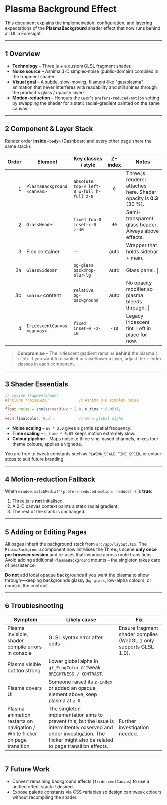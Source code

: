 # Plasma Background Effect

This document explains the implementation, configuration, and layering expectations of the **PlasmaBackground** shader effect that now runs behind all UI in Foresight.

---

## 1  Overview

* **Technology** – Three.js + a custom GLSL fragment shader.
* **Noise source** – Ashima 3-D simplex-noise (public-domain) compiled in the fragment shader.
* **Visual goal** – A subtle, slow-moving, filament-like "gas/plasma" animation that never interferes with readability and still shines through the product's glass / opacity layers.
* **Motion-reduction** – Honours the user's `prefers-reduced-motion` setting by swapping the shader for a static radial-gradient painted on the same canvas.

---

## 2  Component & Layer Stack

Render order **inside `<body>`** (Dashboard and every other page share the same stack):

| Order | Element | Key classes / style | Z-index | Notes |
|------:|---------|----------------------|:-------:|-------|
| 1 | `PlasmaBackground` `<canvas>` | `absolute top-0 left-0 w-full h-full z-0` | `0` | Three.js renderer attaches here. Shader opacity is **0.3** (30 %).|
| 2 | `GlassHeader` | `fixed top-0 inset-x-0 z-40` | `40` | Semi-transparent glass header. Always above effects. |
| 3 | Flex container | — | auto | Wrapper that holds sidebar + main. |
| 3a | `GlassSidebar` | `bg-glass backdrop-blur-lg` | auto | Glass panel. │
| 3b | `<main>` content | `relative bg-background` | auto | No opacity modifier so plasma bleeds through. │
| 4 | `IridescentCanvas` `<canvas>` | `fixed inset-0 -z-10` | `-10` | Legacy iridescent tint. Left in place for now. |

> **Compromise** – The iridescent gradient remains **behind** the plasma (`-z-10`). If you want to disable it or raise/lower a layer, adjust the z-index classes in each component.

---

## 3  Shader Essentials

```glsl
// inside fragmentShader
#include "noiseGLSL"             // Ashima 3-D simplex noise
...
float noise = snoise(vec3(uv * 2.0, u_time * 0.05));
...
vec4(finalColor, 0.3);           // 30 % global alpha
```

* **Noise scaling** – `uv * 2.0` gives a gentle spatial frequency.
* **Time scaling** – `u_time * 0.05` keeps motion extremely slow.
* **Colour pipeline** – Maps noise to three sine-based channels, mixes four theme colours, applies a vignette.

You are free to tweak constants such as `PLASMA_SCALE`, `TIME_SPEED`, or colour stops to suit future branding.

---

## 4  Motion-reduction Fallback

When `window.matchMedia('(prefers-reduced-motion: reduce)')` is **true**:

1. Three.js is **not** initialised.
2. A 2-D canvas context paints a static radial gradient.
3. The rest of the stack is unchanged.

---

## 5  Adding or Editing Pages

All pages inherit the background stack from `src/app/layout.tsx`. The `PlasmaBackground` component now initialises the Three.js scene **only once per browser session** and re-uses that instance across route transitions. Avoid adding additional `PlasmaBackground` mounts – the singleton takes care of persistence.

**Do not** add local opaque backgrounds if you want the plasma to show through—keeping backgrounds glassy (`bg-glass`, low-alpha colours, or none) is the contract.

---

## 6  Troubleshooting

| Symptom | Likely cause | Fix |
|---------|--------------|-----|
| Plasma invisible, shader compile errors in console | GLSL syntax error after edits | Ensure fragment shader compiles (WebGL 1 only supports GLSL 1.0). |
| Plasma visible but too strong | Lower global alpha in `gl_FragColor` or tweak `BRIGHTNESS / CONTRAST`. |
| Plasma covers UI | Someone raised its `z-index` or added an opaque element above; keep plasma at `z-0`. |
| Plasma animation restarts on navigation / White flicker on page transition | The singleton implementation aims to prevent this, but the issue is intermittently observed and under investigation. The flicker might also be related to page transition effects. | Further investigation needed. |

---

## 7  Future Work

* Convert remaining background effects (`IridescentCanvas`) to use a unified effect stack if desired.
* Expose palette constants via CSS variables so design can tweak colours without recompiling the shader. 